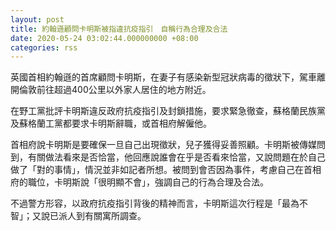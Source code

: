 ```yaml
---
layout: post
title: 約翰遜顧問卡明斯被指違抗疫指引　自稱行為合理及合法
date: 2020-05-24 03:02:44.000000000 +08:00
categories: rss
---
```


英國首相約翰遜的首席顧問卡明斯，在妻子有感染新型冠狀病毒的徵狀下，駕車離開倫敦前往超過400公里以外家人居住的地方附近。

在野工黨批評卡明斯違反政府抗疫指引及封鎖措施，要求緊急徹查，蘇格蘭民族黨及蘇格蘭工黨都要求卡明斯辭職，或首相府解僱他。

首相府說卡明斯是要確保一旦自己出現徵狀，兒子獲得妥善照顧。卡明斯被傳媒問到，有關做法看來是否恰當，他回應說誰會在乎是否看來恰當，又說問題在於自己做了「對的事情」，情況並非如記者所想。被問到會否因為事件，考慮自己在首相府的職位，卡明斯說「很明顯不會」，強調自己的行為合理及合法。

不過警方形容，以政府抗疫指引背後的精神而言，卡明斯這次行程是「最為不智」；又說已派人到有關寓所調查。
